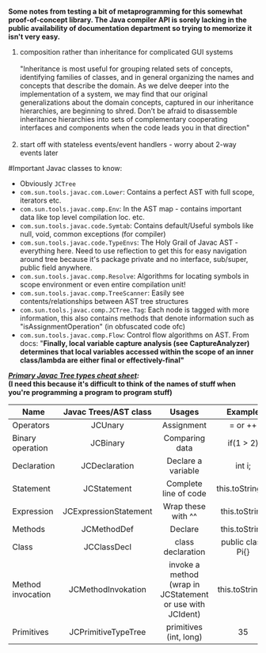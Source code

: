 <!--
  ~       Copyright (c) 2017.  Preston Garno
  ~
  ~        Licensed under the Apache License, Version 2.0 (the "License");
  ~        you may not use this file except in compliance with the License.
  ~        You may obtain a copy of the License at
  ~
  ~            http://www.apache.org/licenses/LICENSE-2.0
  ~
  ~        Unless required by applicable law or agreed to in writing, software
  ~        distributed under the License is distributed on an "AS IS" BASIS,
  ~        WITHOUT WARRANTIES OR CONDITIONS OF ANY KIND, either express or implied.
  ~        See the License for the specific language governing permissions and
  ~        limitations under the License.
  -->
__Some notes from testing a bit of metaprogramming for this somewhat proof-of-concept library. The Java compiler API is sorely lacking in the public availability of documentation department so trying to memorize it isn't very easy.__

1) composition rather than inheritance for complicated GUI systems<br><br>
"Inheritance is most useful for grouping related sets of concepts, identifying families of classes, and in general organizing the names and concepts that describe the domain. As we delve deeper into the implementation of a system, we may find that our original generalizations about the domain concepts, captured in our inheritance hierarchies, are beginning to shred. Don’t be afraid to disassemble inheritance hierarchies into sets of complementary cooperating interfaces and components when the code leads you in that direction" <br> <br>
2) start off with stateless events/event handlers - worry about 2-way events later



#Important Javac classes to know:
- Obviously `JCTree`
- `com.sun.tools.javac.com.Lower`: Contains a perfect AST with full scope, iterators etc.
- `com.sun.tools.javac.comp.Env`: In the AST map - contains important data like top level compilation loc. etc.
- `com.sun.tools.javac.code.Symtab`: Contains default/Useful symbols like null, void, common exceptions (for compiler)
- `com.sun.tools.javac.code.TypeEnvs`: The Holy Grail of Javac AST - everything here. Need to use reflection to get this for easy navigation around tree because it's package private and no interface, sub/super, public field anywhere.
- `com.sun.tools.javac.comp.Resolve`: Algorithms for locating symbols in scope environment or even entire compilation unit!
- `com.sun.tools.javac.comp.TreeScanner`: Easily see contents/relationships between AST tree structures
- `com.sun.tools.javac.comp.JCTree.Tag`: Each node is tagged with more information, this also contains methods that denote information such as "isAssignmentOperation" (in obfuscated code ofc)
- `com.sun.tools.javac.comp.Flow`: Control flow algorithms on AST. From docs: "<b>Finally, local variable capture analysis (see CaptureAnalyzer) determines that local variables accessed within the scope of an inner class/lambda are either final or effectively-final"


___[Primary Javac Tree types cheat sheet](https://docs.oracle.com/javase/8/docs/jdk/api/javac/tree/):___<br>
(I need this because it's difficult to think of the names of stuff when you're programming a program to program stuff)

| Name | Javac Trees/AST class | Usages | Example |
|  --- | :---: | :---------:|:----------------: |
|Operators| JCUnary | Assignment | = or ++ |
|Binary operation | JCBinary | Comparing data | if(1 > 2)
|Declaration| JCDeclaration | Declare a variable | int i; |
|Statement| JCStatement | Complete line of code | this.toString(); |
|Expression| JCExpressionStatement | Wrap these with ^^ | this.toString |
|Methods|JCMethodDef | Declare | this.toString |
|Class| JCClassDecl | class declaration| public class Pi{} |
|Method invocation|JCMethodInvokation| invoke a method (wrap in JCStatement or use with JCIdent) | this.toString() |
|Primitives| JCPrimitiveTypeTree | primitives (int, long)| 35 |
